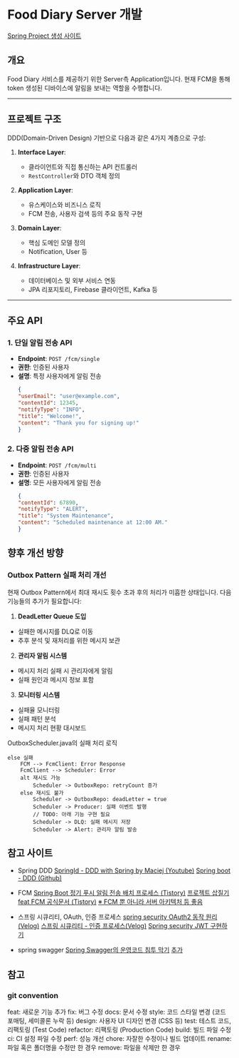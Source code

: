 # Food Diary Server 개발
[Spring Project 생성 사이트](https://start.spring.io/)


## 개요
Food Diary 서비스를 제공하기 위한 Server측 Application입니다.
현재 FCM을 통해 token 생성된 디바이스에 알림을 보내는 역할을 수행합니다.

---

## 프로젝트 구조
DDD(Domain-Driven Design) 기반으로 다음과 같은 4가지 계층으로 구성:

1. **Interface Layer**:
    - 클라이언트와 직접 통신하는 API 컨트롤러
    - `RestController`와 DTO 객체 정의

2. **Application Layer**:
    - 유스케이스와 비즈니스 로직
    - FCM 전송, 사용자 검색 등의 주요 동작 구현

3. **Domain Layer**:
    - 핵심 도메인 모델 정의
    - Notification, User 등

4. **Infrastructure Layer**:
    - 데이터베이스 및 외부 서비스 연동
    - JPA 리포지토리, Firebase 클라이언트, Kafka 등

---

## 주요 API

### 1. **단일 알림 전송 API**
- **Endpoint**: `POST /fcm/single`
- **권한**: 인증된 사용자
- **설명**: 특정 사용자에게 알림 전송
  ```json
  {
  "userEmail": "user@example.com",
  "contentId": 12345,
  "notifyType": "INFO",
  "title": "Welcome!",
  "content": "Thank you for signing up!"
  }

### 2. **다중 알림 전송 API**
- **Endpoint**: `POST /fcm/multi`
- **권한**: 인증된 사용자
- **설명**: 모든 사용자에게 알림 전송
  ```json
  {
  "contentId": 67890,
  "notifyType": "ALERT",
  "title": "System Maintenance",
  "content": "Scheduled maintenance at 12:00 AM."
  }
  
## 향후 개선 방향
### Outbox Pattern 실패 처리 개선
현재 Outbox Pattern에서 최대 재시도 횟수 초과 후의 처리가 미흡한 상태입니다. 다음 기능들의 추가가 필요합니다:

1. **DeadLetter Queue 도입**
- 실패한 메시지를 DLQ로 이동
- 추후 분석 및 재처리를 위한 메시지 보관

2. **관리자 알림 시스템**
- 메시지 처리 실패 시 관리자에게 알림
- 실패 원인과 메시지 정보 포함

3. **모니터링 시스템**
- 실패율 모니터링
- 실패 패턴 분석
- 메시지 처리 현황 대시보드

OutboxScheduler.java의 실패 처리 로직
```
else 실패
    FCM --> FcmClient: Error Response
    FcmClient --> Scheduler: Error
    alt 재시도 가능
        Scheduler -> OutboxRepo: retryCount 증가
    else 재시도 불가
        Scheduler -> OutboxRepo: deadLetter = true
        Scheduler -> Producer: 실패 이벤트 발행
        // TODO: 아래 기능 구현 필요
        Scheduler -> DLQ: 실패 메시지 저장
        Scheduler -> Alert: 관리자 알림 발송
```

## 참고 사이트

- Spring DDD
  [SpringId - DDD with Spring by Maciej (Youtube)](https://www.youtube.com/watch?v=VGhg6Tfxb60&t=2537s)
  [Spring boot - DDD (Github)](https://github.com/sandokandias/spring-boot-ddd)

- FCM
  [Spring Boot 정기 푸시 알림 전송 배치 프로세스 (Tistory)](https://jaeseo0519.tistory.com/397)
  [프로젝트 삽질기 feat FCM 공식문서 (Tistory)](https://overcome-the-limits.tistory.com/630#1.-%EC%84%9C%EB%B2%84-%ED%99%98%EA%B2%BD-%EB%B0%8F-fcm)
  [※ FCM 뿐 아니라 서버 아키텍처 등 좋음](https://zuminternet.github.io/FCM-PUSH/)

- 스프링 시큐리티, OAuth, 인증 프로세스
  [spring security OAuth2 동작 원리 (Velog)](https://velog.io/@nefertiri/%EC%8A%A4%ED%94%84%EB%A7%81-%EC%8B%9C%ED%81%90%EB%A6%AC%ED%8B%B0-OAuth2-%EB%8F%99%EC%9E%91-%EC%9B%90%EB%A6%AC#oauth2userrequestentityconverter)
  [스프링 시큐리티 - 인증 프로세스(Velog)](https://velog.io/@impala/Spring-Security-%EC%8A%A4%ED%94%84%EB%A7%81-%EC%8B%9C%ED%81%90%EB%A6%AC%ED%8B%B0-%EC%9D%B8%EC%A6%9D-%ED%94%84%EB%A1%9C%EC%84%B8%EC%8A%A4)
  [Spring security JWT 구현하기](https://m42-orion.tistory.com/151)

- spring swagger
  [Spring Swagger의 운영코드 침투 막기](https://jaeseo0519.tistory.com/406)
  [추가](https://haward.tistory.com/251)

## 참고

### git convention
feat: 새로운 기능 추가
fix: 버그 수정
docs: 문서 수정
style: 코드 스타일 변경 (코드 포매팅, 세미콜론 누락 등)
design: 사용자 UI 디자인 변경 (CSS 등)
test: 테스트 코드, 리팩토링 (Test Code)
refactor: 리팩토링 (Production Code)
build: 빌드 파일 수정
ci: CI 설정 파일 수정
perf: 성능 개선
chore: 자잘한 수정이나 빌드 업데이트
rename: 파일 혹은 폴더명을 수정만 한 경우
remove: 파일을 삭제만 한 경우